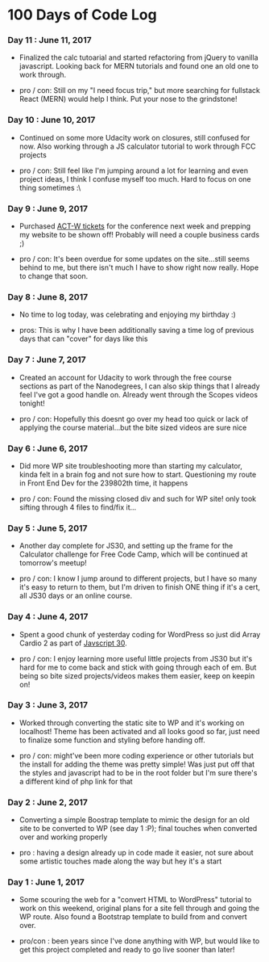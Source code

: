 # 100 Days of Code Log


### Day 11 : June 11, 2017

- Finalized the calc tutoarial and started refactoring from jQuery to vanilla javascript. Looking back for MERN tutorials and found one an old one to work through. 

- pro / con: Still on my "I need focus trip," but more searching for fullstack React (MERN) would help I think. Put your nose to the grindstone!

### Day 10 : June 10, 2017

- Continued on some more Udacity work on closures, still confused for now. Also working through a JS calculator tutorial to work through FCC projects

- pro / con: Still feel like I'm jumping around a lot for learning and even project ideas, I think I confuse myself too much. Hard to focus on one thing sometimes :\

### Day 9 : June 9, 2017

- Purchased <a href="http://portland.act-w.org/" target="_blank">ACT-W tickets</a> for the conference next week and prepping my website to be shown off! Probably will need a couple business cards ;)

- pro / con: It's been overdue for some updates on the site...still seems behind to me, but there isn't much I have to show right now really. Hope to change that soon.

### Day 8 : June 8, 2017

- No time to log today, was celebrating and enjoying my birthday :)

- pros: This is why I have been additionally saving a time log of previous days that can "cover" for days like this

### Day 7 : June 7, 2017

- Created an account for Udacity to work through the free course sections as part of the Nanodegrees, I can also skip things that I already feel I've got a good handle on. Already went through the Scopes videos tonight!

- pro / con: Hopefully this doesnt go over my head too quick or lack of applying the course material...but the bite sized videos are sure nice

### Day 6 : June 6, 2017

- Did more WP site troubleshooting more than starting my calculator, kinda felt in a brain fog and not sure how to start. Questioning my route in Front End Dev for the 239802th time, it happens

- pro / con: Found the missing closed div and such for WP site! only took sifting through 4 files to find/fix it... 

### Day 5 : June 5, 2017

- Another day complete for JS30, and setting up the frame for the Calculator challenge for Free Code Camp, which will be continued at tomorrow's meetup!

- pro / con: I know I jump around to different projects, but I have so many it's easy to return to them, but I'm driven to finish ONE thing if it's a cert, all JS30 days or an online course. 

### Day 4 : June 4, 2017

- Spent a good chunk of yesterday coding for WordPress so just did Array Cardio 2 as part of <a href="https://javascript30.com/" target="_blank">Javscript 30</a>. 

- pro / con: I enjoy learning more useful little projects from JS30 but it's hard for me to come back and stick with going through each of em. But being so bite sized projects/videos makes them easier, keep on keepin on!

### Day 3 : June 3, 2017

- Worked through converting the static site to WP and it's working on localhost! Theme has been activated and all looks good so far, just need to finalize some function and styling before handing off.

- pro / con: might've been more coding experience or other tutorials but the install for adding the theme was pretty simple! Was just put off that the styles and javascript had to be in the root folder but I'm sure there's a different kind of php link for that

### Day 2 : June 2, 2017

- Converting a simple Boostrap template to mimic the design for an old site to be converted to WP (see day 1 :P); final touches when converted over and working properly

- pro : having a design already up in code made it easier, not sure about some artistic touches made along the way but hey it's a start


### Day 1 : June 1, 2017

- Some scouring the web for a "convert HTML to WordPress" tutorial to work on this weekend, original plans for a site fell through and going the WP route. Also found a Bootstrap template to build from and convert over. 

- pro/con : been years since I've done anything with WP, but would like to get this project completed and ready to go live sooner than later!
